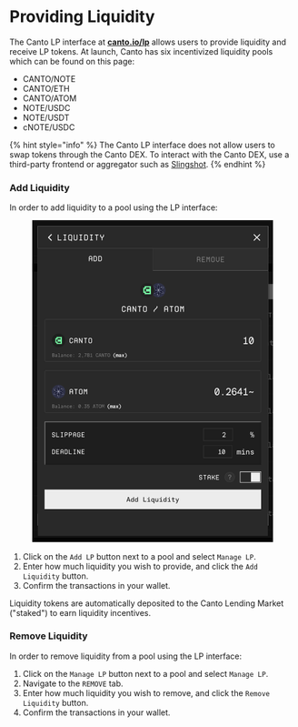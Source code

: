 # Providing Liquidity

The Canto LP interface at [**canto.io/lp**](https://canto.io/lp) allows users to provide liquidity and receive LP tokens. At launch, Canto has six incentivized liquidity pools which can be found on this page:

* CANTO/NOTE
* CANTO/ETH
* CANTO/ATOM
* NOTE/USDC
* NOTE/USDT
* cNOTE/USDC

{% hint style="info" %}
The Canto LP interface does not allow users to swap tokens through the Canto DEX. To interact with the Canto DEX, use a third-party frontend or aggregator such as [Slingshot](https://app.slingshot.finance/trade/ETH).
{% endhint %}

### Add Liquidity

In order to add liquidity to a pool using the LP interface:

<figure><img src="../.gitbook/assets/add-liquidity.png" alt=""><figcaption></figcaption></figure>

1. Click on the `Add LP` button next to a pool and select `Manage LP`.
2. Enter how much liquidity you wish to provide, and click the `Add Liquidity` button.
3. Confirm the transactions in your wallet.

Liquidity tokens are automatically deposited to the Canto Lending Market ("staked") to earn liquidity incentives.

### Remove Liquidity

In order to remove liquidity from a pool using the LP interface:

1. Click on the `Manage LP` button next to a pool and select `Manage LP`.
2. Navigate to the `REMOVE` tab.
3. Enter how much liquidity you wish to remove, and click the `Remove Liquidity` button.
4. Confirm the transactions in your wallet.
